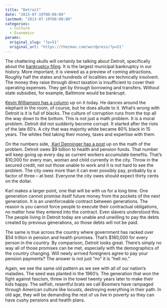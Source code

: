 ```yaml
---
title: "Detroit"
date: "2013-07-19T00:00:00"
lastmod: "2013-07-19T00:00:00"
categories:
  - Culture
  - Economics
params:
  original_slug: "?p=51"
  original_url: "https://thezman.com/wordpress/?p=51"
---
```


The chattering skulls will certainly be talking about Detroit,
specifically about the [bankruptcy
filing](http://www.freep.com/assets/freep/pdf/C4208687718.PDF). It is
the largest municipal bankruptcy in our history. More important, it is
viewed as a preview of coming attractions. Roughly half the states and
hundreds of localities are technically insolvent. The money they raise
through direct taxation is insufficient to cover their operating
expenses. They get by through borrowing and transfers. Without state
subsidies, for example, Baltimore would be bankrupt.

[Kevin Williamson has a
column](http://www.nationalreview.com/article/353862/detroit-goes-down-kevin-d-williamson)
up on it today. He dances around the elephant in the room, of course,
but he does allude to it. What’s wrong with Detroit is it is full of
blacks. The culture of corruption runs from the top all the way down to
the bottom. This is not just a math problem. It is a moral problem.
Detroit did not suddenly become corrupt. It started after the riots of
the late 60’s. A city that was majority white became 80% black in 15
years. The whites fled taking their money, taxes and expertise with
them.

On the numbers side, [ Karl Denninger has a
post](http://market-ticker.org/akcs-www?post=222858) up on the math of
the problem. Detroit owes $9 billion to health and pension funds. That
number will keep going up every day as current workers accumulate
benefits. That’s $10,000 for every man, woman and child currently in the
city. Throw in the secured credit, net out those unable to work and it
is not hard to see the problem. The city owes more than it can ever
possibly pay, probably by a factor of three – at best. Everyone the city
owes should expect thirty cents on the dollar.

Karl makes a larger point, one that will be with us for a long time. One
generation cannot promise itself future money from the pockets of the
next generation. It is an unenforceable contract between generations.
The reason is you cannot force people to execute their contractual
obligations, no matter how they entered into the contract. Even slavers
understood this. The people living in Detroit today are unable and
unwilling to pay the debts created by previous generations, so those
debts will not be paid.

The same is true across the country where government has racked over $54
trillion in pension and health promises. That’s $180,000 for every
person in the country. By comparison, Detroit looks great. There’s
simply no way all of those promises can be met, especially with the
demographics of the country changing. Will newly arrived foreigners
agree to pay your pension payments? The answer is not just “no” it is
“hell no.”

Again, we see the same old pattern as we see with all of our nation’s
maladies. The seed was planted in the 1960’s. The generation that won
the fight against fascism, threw in the towel twenty years later to make
their kids happy. The selfish, resentful brats we call Boomers have
rampaged through American culture like locusts, destroying everything in
their path. In old age, they will be demanding the rest of us live in
poverty so they can have cushy pensions and health plans.
